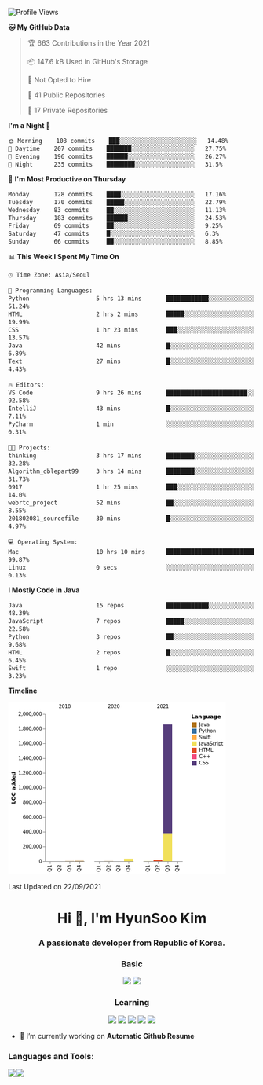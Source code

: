 

<!--START_SECTION:waka-->
![Profile Views](http://img.shields.io/badge/Profile%20Views-18-blue)

**🐱 My GitHub Data** 

> 🏆 663 Contributions in the Year 2021
 > 
> 📦 147.6 kB Used in GitHub's Storage 
 > 
> 🚫 Not Opted to Hire
 > 
> 📜 41 Public Repositories 
 > 
> 🔑 17 Private Repositories  
 > 
**I'm a Night 🦉** 

```text
🌞 Morning    108 commits    ███░░░░░░░░░░░░░░░░░░░░░░   14.48% 
🌆 Daytime    207 commits    ███████░░░░░░░░░░░░░░░░░░   27.75% 
🌃 Evening    196 commits    ██████░░░░░░░░░░░░░░░░░░░   26.27% 
🌙 Night      235 commits    ████████░░░░░░░░░░░░░░░░░   31.5%

```
📅 **I'm Most Productive on Thursday** 

```text
Monday       128 commits    ████░░░░░░░░░░░░░░░░░░░░░   17.16% 
Tuesday      170 commits    █████░░░░░░░░░░░░░░░░░░░░   22.79% 
Wednesday    83 commits     ██░░░░░░░░░░░░░░░░░░░░░░░   11.13% 
Thursday     183 commits    ██████░░░░░░░░░░░░░░░░░░░   24.53% 
Friday       69 commits     ██░░░░░░░░░░░░░░░░░░░░░░░   9.25% 
Saturday     47 commits     █░░░░░░░░░░░░░░░░░░░░░░░░   6.3% 
Sunday       66 commits     ██░░░░░░░░░░░░░░░░░░░░░░░   8.85%

```


📊 **This Week I Spent My Time On** 

```text
⌚︎ Time Zone: Asia/Seoul

💬 Programming Languages: 
Python                   5 hrs 13 mins       ████████████░░░░░░░░░░░░░   51.24% 
HTML                     2 hrs 2 mins        █████░░░░░░░░░░░░░░░░░░░░   19.99% 
CSS                      1 hr 23 mins        ███░░░░░░░░░░░░░░░░░░░░░░   13.57% 
Java                     42 mins             █░░░░░░░░░░░░░░░░░░░░░░░░   6.89% 
Text                     27 mins             █░░░░░░░░░░░░░░░░░░░░░░░░   4.43%

🔥 Editors: 
VS Code                  9 hrs 26 mins       ███████████████████████░░   92.58% 
IntelliJ                 43 mins             █░░░░░░░░░░░░░░░░░░░░░░░░   7.11% 
PyCharm                  1 min               ░░░░░░░░░░░░░░░░░░░░░░░░░   0.31%

🐱‍💻 Projects: 
thinking                 3 hrs 17 mins       ████████░░░░░░░░░░░░░░░░░   32.28% 
Algorithm_dblepart99     3 hrs 14 mins       ████████░░░░░░░░░░░░░░░░░   31.73% 
0917                     1 hr 25 mins        ███░░░░░░░░░░░░░░░░░░░░░░   14.0% 
webrtc_project           52 mins             ██░░░░░░░░░░░░░░░░░░░░░░░   8.55% 
201802081_sourcefile     30 mins             █░░░░░░░░░░░░░░░░░░░░░░░░   4.97%

💻 Operating System: 
Mac                      10 hrs 10 mins      █████████████████████████   99.87% 
Linux                    0 secs              ░░░░░░░░░░░░░░░░░░░░░░░░░   0.13%

```

**I Mostly Code in Java** 

```text
Java                     15 repos            ████████████░░░░░░░░░░░░░   48.39% 
JavaScript               7 repos             █████░░░░░░░░░░░░░░░░░░░░   22.58% 
Python                   3 repos             ██░░░░░░░░░░░░░░░░░░░░░░░   9.68% 
HTML                     2 repos             █░░░░░░░░░░░░░░░░░░░░░░░░   6.45% 
Swift                    1 repo              ░░░░░░░░░░░░░░░░░░░░░░░░░   3.23%

```


**Timeline**

![Chart not found](https://raw.githubusercontent.com/dblepart99/dblepart99/main/charts/bar_graph.png) 


 Last Updated on 22/09/2021
<!--END_SECTION:waka-->


<h1 align="center">Hi 👋, I'm HyunSoo Kim</h1>
<h3 align="center">A passionate developer from Republic of Korea.</h3><div align=center>
  
  <h3> Basic </h3><img src="https://img.shields.io/badge/JAVA-007396?style=flat-square&logo=java&logoColor=white"> <img src="https://img.shields.io/badge/Python-3766AB?style=flat-square&logo=Python&logoColor=blue"/> 
  <h3> Learning </h3>
  
  <img src="https://img.shields.io/badge/c++-00599C?style=flat-square&logo=c%2B%2B&logoColor=white"/> <img src="https://img.shields.io/badge/react-61DAFB?style=flat-square&logo=react&logoColor=black"/> <img src="https://img.shields.io/badge/css-1572B6?style=flat-square&logo=css3&logoColor=blue"/> <img src="https://img.shields.io/badge/javascript-F7DF1E?style=flat-square&logo=javascript&logoColor=blue"> <img src="https://img.shields.io/badge/html-E34F26?style=flat-square&logo=html5&logoColor=white"/> 

</div>

- 🔭 I’m currently working on **Automatic Github Resume**


<h3 align="left">Languages and Tools:</h3>


<p><img align="left" src=https://github-readme-stats.vercel.app/api?username=dblepart99&count_private=true&show_icons=true&theme=graywhite/></p>
<p><img align="left" src=https://github-readme-stats.vercel.app/api/top-langs/?username=dblepart99&langs_count=3&hide=xslt,html,CSS,scss&theme=graywhite/></p>
